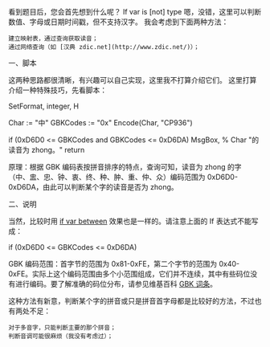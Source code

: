 看到题目后，您会首先想到什么呢？
If var is [not] type
嗯，没错，这里可以判断数值、字母或日期时间戳，但不支持汉字。
我会考虑到下面两种方法：

    建立映射表，通过查询获取读音；
    通过网络查询（如 [汉典 zdic.net](http://www.zdic.net/)）；

一、脚本

这两种思路都很清晰，有兴趣可以自己实现，这里我不打算介绍它们。
这里打算介绍一种特殊技巧，先看脚本：

SetFormat, integer, H

Char := "中"
GBKCodes := "0x" Encode(Char, "CP936")

if (0xD6D0 <= GBKCodes and GBKCodes <= 0xD6DA) 
    MsgBox, % Char "的读音为 zhong。"
return 

原理：根据 GBK 编码表按拼音排序的特点，查询可知，读音为 zhong 的字（中、盅、忠、钟、衷、终、种、肿、重、仲、众）编码范围为 0xD6D0-0xD6DA，由此可以判断某个字的读音是否为 zhong。

二、说明

当然，比较时用 [if var between](http://ahkcn.sourceforge.net/docs/commands/IfBetween.htm) 效果也是一样的。请注意上面的 If 表达式不能写成：

if (0xD6D0 <=  GBKCodes <= 0xD6DA)

GBK 编码范围：首字节的范围为 0x81-0xFE，第二个字节的范围为 0x40-0xFE。实际上这个编码范围由多个小范围组成，它们并不连续，其中有些码位没有进行编码。要了解准确的码位分布，请参见维基百科 [GBK 词条](http://zh.wikipedia.org/wiki/GBK)。

这种方法有新意，判断某个字的拼音或只是拼音首字母都是比较好的方法，不过也有两处不足：

    对于多音字，只能判断主要的那个拼音；
    判断音调可能很麻烦（我没有考虑过）；
